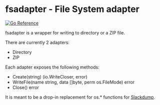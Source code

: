 # fsadapter - File System adapter

[![Go Reference](https://pkg.go.dev/badge/github.com/rusq/fsadapter.svg)](https://pkg.go.dev/github.com/rusq/fsadapter)

fsadapter is a wrapper for writing to directory or a ZIP file. 

There are currently 2 adapters:

- Directory
- ZIP

Each adapter exposes the following methods:

- Create(string) (io.WriteCloser, error)
- WriteFile(name string, data []byte, perm os.FileMode) error
- Close() error

It is meant to be a drop-in replacement for os.* functions for [Slackdump](github.com/rusq/slackdump).
